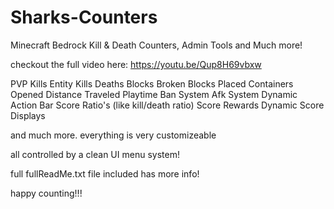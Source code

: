 # Sharks-Counters
Minecraft Bedrock Kill &amp; Death Counters, Admin Tools and Much more!

checkout the full video here:
https://youtu.be/Qup8H69vbxw

PVP Kills
Entity Kills
Deaths
Blocks Broken
Blocks Placed
Containers Opened
Distance Traveled
Playtime
Ban System
Afk System
Dynamic Action Bar
Score Ratio's (like kill/death ratio)
Score Rewards 
Dynamic Score Displays 

and much more. everything is very customizeable

all controlled by a clean UI menu system!

full fullReadMe.txt file included has more info!

happy counting!!!

